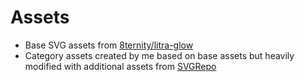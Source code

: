 # Assets
- Base SVG assets from [8ternity/litra-glow](https://github.com/8ternity/litra-glow/)
- Category assets created by me based on base assets but heavily modified with additional assets from [SVGRepo](www.svgrepo.com)